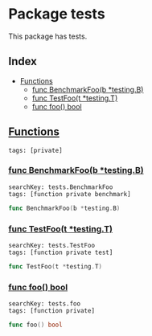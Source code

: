 # Package tests

This package has tests. 

## Index

* [Functions](#func)
    * [func BenchmarkFoo(b *testing.B)](#BenchmarkFoo)
    * [func TestFoo(t *testing.T)](#TestFoo)
    * [func foo() bool](#foo)


## <a id="func" href="#func">Functions</a>

```
tags: [private]
```

### <a id="BenchmarkFoo" href="#BenchmarkFoo">func BenchmarkFoo(b *testing.B)</a>

```
searchKey: tests.BenchmarkFoo
tags: [function private benchmark]
```

```Go
func BenchmarkFoo(b *testing.B)
```

### <a id="TestFoo" href="#TestFoo">func TestFoo(t *testing.T)</a>

```
searchKey: tests.TestFoo
tags: [function private test]
```

```Go
func TestFoo(t *testing.T)
```

### <a id="foo" href="#foo">func foo() bool</a>

```
searchKey: tests.foo
tags: [function private]
```

```Go
func foo() bool
```

